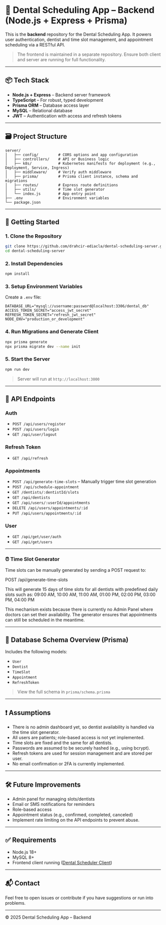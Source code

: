# 🦷 Dental Scheduling App – Backend (Node.js + Express + Prisma)

This is the **backend** repository for the Dental Scheduling App. It powers user authentication, dentist and time slot management, and appointment scheduling via a RESTful API.

> The frontend is maintained in a separate repository. Ensure both client and server are running for full functionality.

---

## 📦 Tech Stack

* **Node.js + Express** – Backend server framework
* **TypeScript** – For robust, typed development
* **Prisma ORM** – Database access layer
* **MySQL** – Relational database
* **JWT** – Authentication with access and refresh tokens

---

## 🗃️ Project Structure

```
server/
│   ├── config/         # CORS options and app configuration
│   ├── controllers/    # API or Business logic
│   ├── k8s/            # Kubernetes manifests for deployment (e.g., Deployment, Service, Ingress)
│   ├── middleware/     # Verify auth middleware
│   ├── prisma/         # Prisma client instance, schema and migrations
│   ├── routes/         # Express route definitions
│   ├── utils/          # Time slot generator
│   └── index.js        # App entry point
├── .env                # Environment variables
└── package.json
```

---

## 🚀 Getting Started

### 1. Clone the Repository

```bash
git clone https://github.com/drahcir-ediacla/dental-scheduling-server.git
cd dental-scheduling-server
```

### 2. Install Dependencies

```bash
npm install
```

### 3. Setup Environment Variables

Create a `.env` file:

```env
DATABASE_URL="mysql://username:password@localhost:3306/dental_db"
ACCESS_TOKEN_SECRET="access_jwt_secret"
REFRESH_TOKEN_SECRET="refresh_jwt_secret"
NODE_ENV="production_or_development"
```

### 4. Run Migrations and Generate Client

```bash
npx prisma generate
npx prisma migrate dev --name init
```

### 5. Start the Server

```bash
npm run dev
```

> Server will run at `http://localhost:3000`

---

## 📖 API Endpoints

### Auth

* `POST /api/users/register`
* `POST /api/users/login`
* `GET /api/user/logout`

### Refresh Token

* `GET /api/refresh`

### Appointments

* `POST /api/generate-time-slots` – Manually trigger time slot generation
* `POST /api/schedule-appointment`
* `GET /dentists/:dentistId/slots`
* `GET /api/dentists`
* `GET /api/users/:userId/appointments`
* `DELETE /api/users/appointments/:id`
* `PUT /api/users/appointments/:id`

### User

* `GET /api/get/user/auth`
* `GET /api/get/users`

---

### ⏰ Time Slot Generator

Time slots can be manually generated by sending a POST request to:

POST /api/generate-time-slots

This will generate 15 days of time slots for all dentists with predefined daily slots such as:
09:00 AM, 10:00 AM, 11:00 AM, 01:00 PM, 02:00 PM, 03:00 PM, 04:00 PM

This mechanism exists because there is currently no Admin Panel where doctors can set their availability.
The generator ensures that appointments can still be scheduled in the meantime.

---

## 🧠 Database Schema Overview (Prisma)

Includes the following models:

* `User`
* `Dentist`
* `TimeSlot`
* `Appointment`
* `RefreshToken`

> View the full schema in `prisma/schema.prisma`

---

## ❗ Assumptions

* There is no admin dashboard yet, so dentist availability is handled via the time slot generator.
* All users are patients; role-based access is not yet implemented.
* Time slots are fixed and the same for all dentists.
* Passwords are assumed to be securely hashed (e.g., using bcrypt).
* Refresh tokens are used for session management and are stored per user.
* No email confirmation or 2FA is currently implemented.

---

## 🛠 Future Improvements

* Admin panel for managing slots/dentists
* Email or SMS notifications for reminders
* Role-based access
* Appointment status (e.g., confirmed, completed, canceled)
* Implement rate limiting on the API endpoints to prevent abuse.

---

## ✅ Requirements

* Node.js 18+
* MySQL 8+
* Frontend client running ([Dental Scheduler Client](https://github.com/drahcir-ediacla/dental-scheduling-client))

---

## 📬 Contact

Feel free to open issues or contribute if you have suggestions or run into problems.

---

© 2025 Dental Scheduling App – Backend
